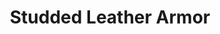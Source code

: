 ---
title: Studded Leather Armor
ac: 2
type: light
power: 0
cost: 90
weight: 2
crafting:
  wood: 0
  metal: 2
  textile: 4
  stone: 0
---
